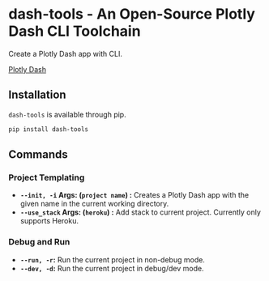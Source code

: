 # dash-tools - An Open-Source Plotly Dash CLI Toolchain

Create a Plotly Dash app with CLI.

[Plotly Dash](https://plotly.com/dash/)

## Installation

`dash-tools` is available through pip.

```bash
pip install dash-tools
```

## Commands

### Project Templating

- **`--init, -i` Args: (`project name`) :** Creates a Plotly Dash app with the given name in the current working directory.
- **`--use_stack` Args: (`heroku`) :** Add stack to current project. Currently only supports Heroku.

### Debug and Run

- **`--run, -r`:** Run the current project in non-debug mode.
- **`--dev, -d`:** Run the current project in debug/dev mode.

